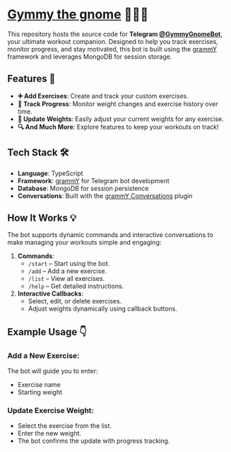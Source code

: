 # [Gymmy the gnome](https://t.me/GymmyGnomeBot) 🏋️‍♂️💬  

This repository hosts the source code for **Telegram [@GymmyGnomeBot](https://t.me/GymmyGnomeBot)**, your ultimate workout companion. Designed to help you track exercises, monitor progress, and stay motivated, this bot is built using the [grammY](https://grammy.dev/) framework and leverages MongoDB for session storage.

## Features 🚀  
- **➕ Add Exercises**: Create and track your custom exercises.  
- **📝 Track Progress**: Monitor weight changes and exercise history over time.  
- **💪 Update Weights**: Easily adjust your current weights for any exercise.  
- **🔍 And Much More**: Explore features to keep your workouts on track!

## Tech Stack 🛠️  
- **Language**: TypeScript  
- **Framework**: [grammY](https://grammy.dev/) for Telegram bot development  
- **Database**: MongoDB for session persistence  
- **Conversations**: Built with the [grammY Conversations](https://github.com/grammyjs/conversations) plugin  

## How It Works 💡  
The bot supports dynamic commands and interactive conversations to make managing your workouts simple and engaging:  
1. **Commands**:  
   - `/start` – Start using the bot.  
   - `/add` – Add a new exercise.  
   - `/list` – View all exercises.  
   - `/help` – Get detailed instructions.  
2. **Interactive Callbacks**:  
   - Select, edit, or delete exercises.  
   - Adjust weights dynamically using callback buttons.  

## Example Usage 👇  
### Add a New Exercise:  
The bot will guide you to enter:  
- Exercise name  
- Starting weight  

### Update Exercise Weight:  
- Select the exercise from the list.  
- Enter the new weight.  
- The bot confirms the update with progress tracking.

